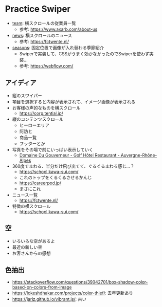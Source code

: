 # Practice Swiper

- [team](https://pss-aileen.github.io/practice-swiper/team/): 横スクロールの従業員一覧
  - 参考: https://www.axarb.com/about-us
- [news](): 横スクロールのニュース
  - 参考: https://fctwente.nl/
- [seasons](https://pss-aileen.github.io/practice-swiper/seasons/): 固定位置で画像が入れ替わる季節紹介
  - Swiperで実装して、CSSがうまく効かなかったのでSwiperを使わず実装...
  - 参考: https://webflow.com/

## アイディア

  - 縦のスワイパー
  - 項目を選択すると内容が表示されて、イメージ画像が表示される
- お客様の声的なものを横スクロール
  - https://corp.tential.jp/
- 縦のコンテンツスクロール
  - ヒーローエリア
  - 阿防と
  - 商品一覧
  - フッターとか
- 写真をその場で前にいっぱい表示していく
  - [Domaine Du Gouverneur - Golf Hôtel Restaurant - Auvergne-Rhône-Alpes](https://domainedugouverneur.fr/fr)
- 360度でまわる、半分だけ飛び出てて、ぐるぐるまわる感じ...？
  - https://school.kawa-sui.com/
  - これのトップをくるくるさせるかんじ
  - https://careerpod.jp/
  - まさにこれ
- ニュース一覧
  - https://fctwente.nl/
- 特徴の横スクロール
  - https://school.kawa-sui.com/

## 空
- いろいろな空があるよ
- 最近の新しい空
- お客さんからの感想

## 色抽出
- https://stackoverflow.com/questions/39042701/box-shadow-color-based-on-colors-from-image
- https://lokeshdhakar.com/projects/color-thief/: 去年更新あり
- https://jariz.github.io/vibrant.js/: 古い